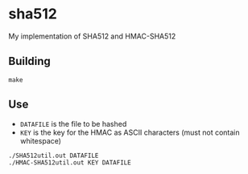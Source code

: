 # sha512
My implementation of SHA512 and HMAC-SHA512

## Building

    make

## Use

* `DATAFILE` is the file to be hashed
* `KEY` is the key for the HMAC as ASCII characters (must not contain whitespace)

```
./SHA512util.out DATAFILE
./HMAC-SHA512util.out KEY DATAFILE
```
